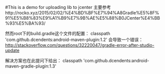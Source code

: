 #This is a demo for uploading lib to jcenter
主要参考http://rocko.xyz/2015/02/02/%E4%BD%BF%E7%94%A8Gradle%E5%8F%91%E5%B8%83%E9%A1%B9%E7%9B%AE%E5%88%B0JCenter%E4%BB%93%E5%BA%93/

然而root下的build.gradle这个文件的配置：
classpath 'com.github.dcendents:android-maven-plugin:1.2'
会导致一个错误：
http://stackoverflow.com/questions/32220047/gradle-error-after-studio-update

解决方案也在此提问下给出：
classpath 'com.github.dcendents:android-maven-gradle-plugin:1.3'
